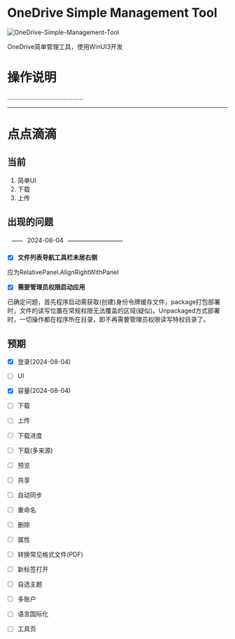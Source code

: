 # OneDrive Simple Management Tool

![OneDrive-Simple-Management-Tool](https://socialify.git.ci/BSGZ123/OneDrive-Simple-Management-Tool/image?language=1&name=1&owner=1&theme=Light)

OneDrive简单管理工具，使用WinUI3开发

# 操作说明
...........................................


********


# 点点滴滴

## 当前
1. 简单UI
2. 下载
3. 上传


## 出现的问题
<div class="date-divider">2024-08-04</div>

- [X] **文件列表导航工具栏未居右侧**

应为RelativePanel.AlignRightWithPanel

- [X] **需要管理员权限启动应用**

已确定问题，首先程序启动需获取(创建)身份令牌缓存文件，package打包部署时，文件的读写位置在常规权限无法覆盖的区域(疑似)。Unpackaged方式部署时，一切操作都在程序所在目录，即不再需要管理员权限读写特权目录了。

## 预期
- [X] 登录(2024-08-04)
- [ ] UI
- [X] 容量(2024-08-04)
- [ ] 下载
- [ ] 上传
- [ ] 下载进度
- [ ] 下载(多来源)
- [ ] 预览
- [ ] 共享
- [ ] 自动同步
- [ ] 重命名
- [ ] 删除
- [ ] 属性
- [ ] 转换常见格式文件(PDF)
- [ ] 新标签打开
- [ ] 自选主题
- [ ] 多账户
- [ ] 语言国际化
- [ ] 工具页 


<style>
  .date-divider {
    margin: 20px 0;
    position: relative;
  }

  .date-divider:before {
    content: "";
    display: inline-block;
    width: 5%;
    border-top: 1px solid #000;
    margin: 0 10px;
    vertical-align: middle;
  }

  .date-divider:after {
    content: "";
    display: inline-block;
    width: 25%;
    border-top: 1px solid #000;
    margin: 0 10px;
    vertical-align: middle;
  }
</style>